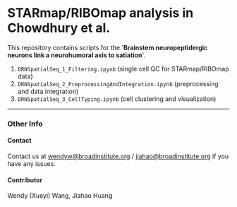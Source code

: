 # STARmap/RIBOmap analysis in Chowdhury et al.

<!-- ![image](.example_image.jpg) -->

This repository contains scripts for the '**Brainstem neuropeptidergic neurons link a neurohumoral axis to satiation**'. 

1. ```DRNSpatialSeq_1_Filtering.ipynb``` (single cell QC for STARmap/RIBOmap data)
2. ```DRNSpatialSeq_2_PreprocessingAndIntegration.ipynb``` (preprocessing and data integration)
3. ```DRNSpatialSeq_3_CellTyping.ipynb``` (cell clustering and visualization)

***

### Other Info

<!-- #### Citation

Please cite our paper if you find our work useful.: 

> [Zeng, H., Huang, J., Ren, J., Wang, C.K., Tang, Z., Zhou, H., Zhou, Y., Shi, H., Aditham, A., Sui, X. and Chen, H., 2023. Spatially resolved single-cell translatomics at molecular resolution. *Science*, *380*(6652), p.eadd3067.](https://www.science.org/doi/10.1126/science.add3067) -->

<!-- #### Related Dataset 
[![DOI](https://zenodo.org/badge/DOI/10.5281/zenodo.8041114.svg)](https://doi.org/10.5281/zenodo.8041114)
[![DOI](https://zenodo.org/badge/DOI/10.5281/zenodo.8041323.svg)](https://doi.org/10.5281/zenodo.8041323)

The related datasets can be found:
1. [Single Cell Portal](https://singlecell.broadinstitute.org/single_cell/study/SCP1835)
2. [Zenodo - Gene expression dataset](https://doi.org/10.5281/zenodo.8041114) 
3. [Zenodo - Processed image dataset](https://doi.org/10.5281/zenodo.8041323) 
* ***Please use the most recent version of the dataset.*** -->

#### Contact
Contact us at wendyw@broadinstitute.org / jiahao@broadinstitute.org if you have any issues. 


#### Contributor
Wendy (Xueyi) Wang, Jiahao Huang
